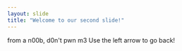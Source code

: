 ```yaml
---
layout: slide
title: "Welcome to our second slide!"
---
```

from a n00b, d0n't pwn m3
Use the left arrow to go back!
